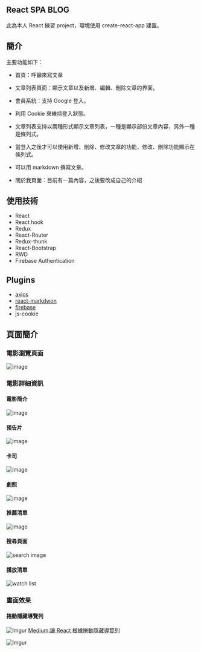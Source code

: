 ## React SPA BLOG
此為本人 React 練習 project，環境使用 create-react-app 建置。

## 簡介
主要功能如下：
- 首頁：呼籲來寫文章

- 文章列表頁面：顯示文章以及新增、編輯、刪除文章的界面。

- 會員系統：支持 Google 登入。

- 利用 Cookie 來維持登入狀態。

- 文章列表支持以兩種形式顯示文章列表，一種是顯示部份文章內容，另外一種是條列式。

- 當登入之後才可以使用新增、刪除、修改文章的功能，修改、刪除功能顯示在條列式。

- 可以用 markdown 撰寫文章。

- 關於我頁面：目前有一篇內容，之後要改成自己的介紹


## 使用技術
- React
- React hook
- Redux
- React-Router
- Redux-thunk
- React-Bootstrap
- RWD
- Firebase Authentication

## Plugins
- [axios](https://github.com/axios/axios)
- [react-markdwon](https://github.com/rexxars/react-markdown#readme)
- [firebase](https://www.npmjs.com/package/firebase)
- js-cookie

## 頁面簡介
### 電影瀏覽頁面
![image](https://upload.cc/i1/2019/10/12/AxYjHz.png)

### 電影詳細資訊
#### 電影簡介
![image](https://upload.cc/i1/2019/10/12/EkQ2b8.png)

#### 預告片
![image](https://upload.cc/i1/2019/10/12/Iqfmgs.png)

#### 卡司
![image](https://upload.cc/i1/2019/10/12/mUJwqY.png)

#### 劇照
![image](https://upload.cc/i1/2019/10/12/LnlhRo.png)

#### 推薦清單
![image](https://upload.cc/i1/2019/10/12/9xjvfK.png)

#### 搜尋頁面
![search image](https://upload.cc/i1/2019/10/12/5qGNKI.png)

#### 播放清單
![watch list](https://upload.cc/i1/2019/10/12/rqCLOz.png)

### 畫面效果

#### 捲動隱藏導覽列
![Imgur](https://i.imgur.com/yn3fw2K.gif)
[Medium:讓 React 根據捲動隱藏導覽列](https://medium.com/@hugh_Program_learning_diary_Js/%E8%AE%93-react-%E6%A0%B9%E6%93%9A%E6%8D%B2%E5%8B%95%E9%9A%B1%E8%97%8F%E5%B0%8E%E8%A6%BD%E5%88%97-9dc59e3a4312)


![Imgur](https://i.imgur.com/IKvqiKw.png)